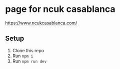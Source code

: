 # page for ncuk casablanca 
 https://www.ncukcasablanca.com/ 
## Setup
1. Clone this repo
2. Run `npm i`
3. Run `npm run dev`








